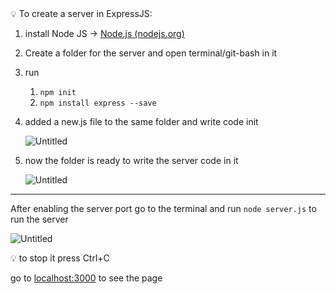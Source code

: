 <aside>
💡 To create a server in ExpressJS:

1.  install Node JS → [Node.js (nodejs.org)](https://nodejs.org/en/)
2. Create a folder for the server and open terminal/git-bash in it
3. run 
    1. `npm init` 
    2. `npm install express --save`
4. added a new.js file to the same folder and write code init
    
    ![Untitled](https://s3-us-west-2.amazonaws.com/secure.notion-static.com/62474437-4397-4790-9c16-0341b0f4636c/Untitled.png)
    
5. now the folder is ready to write the server code in it
    
    ![Untitled](https://s3-us-west-2.amazonaws.com/secure.notion-static.com/be570ed2-79fe-4ba4-bf8d-6de155b8f005/Untitled.png)
    

---

After enabling the server port go to the terminal and run `node server.js` to run the server

![Untitled](https://s3-us-west-2.amazonaws.com/secure.notion-static.com/d365c6bf-2368-4b09-85b2-66945f6e184c/Untitled.png)

<aside>
💡 to stop it press Ctrl+C

</aside>

  go to [localhost:3000](http://localhost:3000/) to see the page

</aside>